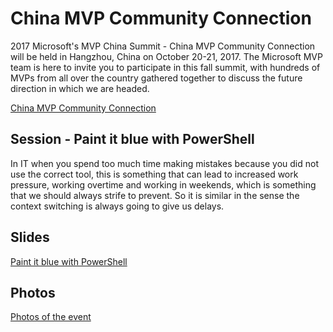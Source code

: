 # China MVP Community Connection
2017 Microsoft's MVP China Summit - China MVP Community Connection will be held in Hangzhou, China on October 20-21, 2017. The Microsoft MVP team is here to invite you to participate in this fall summit, with hundreds of MVPs from all over the country gathered together to discuss the future direction in which we are headed.

[China MVP Community Connection](https://www.microsoft.com/China/MVP/comcamp/2017/index.html)

## Session - Paint it blue with PowerShell
In IT when you spend too much time making mistakes because you did not use the correct tool, this is something that can lead to increased work pressure, working overtime and working in weekends, which is something that we should always strife to prevent. So it is similar in the sense the context switching is always going to give us delays.

## Slides
[Paint it blue with PowerShell](https://github.com/jaapbrasser/Events/blob/master/2017-10-21_China_MVP_CC/Paint%20it%20blue%20with%20PowerShell.pdf)

## Photos
[Photos of the event]()